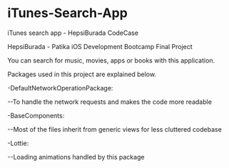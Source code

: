 # iTunes-Search-App
iTunes search app - HepsiBurada CodeCase

HepsiBurada - Patika iOS Development Bootcamp Final Project

You can search for music, movies, apps or books with this application.

Packages used in this project are explained below.

-DefaultNetworkOperationPackage:

--To handle the network requests and makes the code more readable

-BaseComponents:

--Most of the files inherit from generic views for less cluttered codebase

-Lottie:

--Loading animations handled by this package
